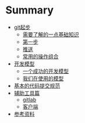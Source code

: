 # Summary

* [git起步](common_use.md)
    * [需要了解的一点基础知识](common_sense.md)
	* [第一步](first_step.md)
	* [推送](first_push.md)
	* [常用的操作组合](command_bundle.md)
* [开发模型]()
	* [一个成功的开发模型](git_flow_intro.md)
	* [我们在使用的模型](branch_model_vip.md)
* [基本的代码提交规范](styleguideline.md)
* [辅助工具篇]()
	* [gitlab](gitlab.md)
	* [客户端](git_client.md)
* [参考资料](refs.md)
